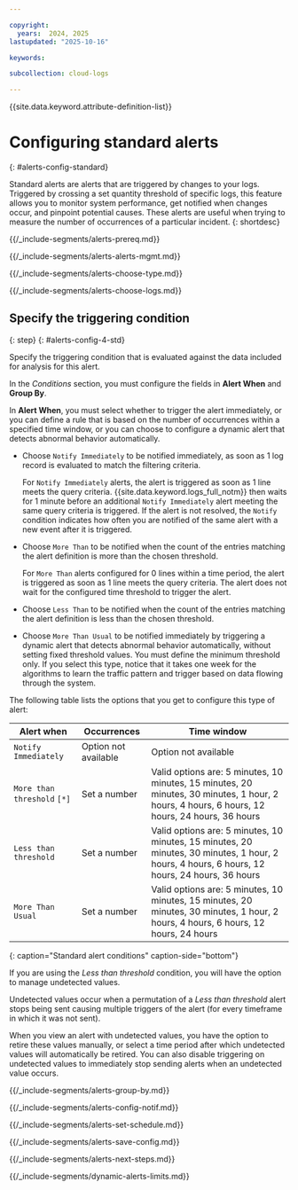 ```yaml
---

copyright:
  years:  2024, 2025
lastupdated: "2025-10-16"

keywords:

subcollection: cloud-logs

---
```


{{site.data.keyword.attribute-definition-list}}



# Configuring standard alerts
{: #alerts-config-standard}

Standard alerts are alerts that are triggered by changes to your logs. Triggered by crossing a set quantity threshold of specific logs, this feature allows you to monitor system performance, get notified when changes occur, and pinpoint potential causes. These alerts are useful when trying to measure the number of occurrences of a particular incident.
{: shortdesc}


{{/_include-segments/alerts-prereq.md}}


{{/_include-segments/alerts-alerts-mgmt.md}}


{{/_include-segments/alerts-choose-type.md}}


{{/_include-segments/alerts-choose-logs.md}}


## Specify the triggering condition
{: step}
{: #alerts-config-4-std}


Specify the triggering condition that is evaluated against the data included for analysis for this alert.

In the *Conditions* section, you must configure the fields in **Alert When** and **Group By**.

In **Alert When**, you must select whether to trigger the alert immediately, or you can define a rule that is based on the number of occurrences within a specified time window, or you can choose to configure a dynamic alert that detects abnormal behavior automatically.

- Choose `Notify Immediately` to be notified immediately, as soon as 1 log record is evaluated to match the filtering criteria.

   For `Notify Immediately` alerts, the alert is triggered as soon as 1 line meets the query criteria. {{site.data.keyword.logs_full_notm}} then waits for 1 minute before an additional `Notify Immediately` alert meeting the same query criteria is triggered. If the alert is not resolved, the `Notify` condition indicates how often you are notified of the same alert with a new event after it is triggered.

- Choose `More Than` to be notified when the count of the entries matching the alert definition is more than the chosen threshold.

   For `More Than` alerts configured for 0 lines within a time period, the alert is triggered as soon as 1 line meets the query criteria. The alert does not wait for the configured time threshold to trigger the alert.

- Choose `Less Than` to be notified when the count of the entries matching the alert definition is less than the chosen threshold.

- Choose `More Than Usual` to be notified immediately by triggering a dynamic alert that detects abnormal behavior automatically, without setting fixed threshold values. You must define the minimum threshold only. If you select this type, notice that it takes one week for the algorithms to learn the traffic pattern and trigger based on data flowing through the system.

The following table lists the options that you get to configure this type of alert:

| Alert when           | Occurrences | Time window |
|----------------------|-------------|-------------|
| `Notify Immediately` | Option not available | Option not available |
| `More than threshold`  `[*]`   | Set a number | Valid options are: 5 minutes, 10 minutes, 15 minutes, 20 minutes, 30 minutes, 1 hour, 2 hours, 4 hours, 6 hours, 12 hours, 24 hours, 36 hours |
| `Less than threshold`          | Set a number | Valid options are: 5 minutes, 10 minutes, 15 minutes, 20 minutes, 30 minutes, 1 hour, 2 hours, 4 hours, 6 hours, 12 hours, 24 hours, 36 hours |
| `More Than Usual`    | Set a number | Valid options are: 5 minutes, 10 minutes, 15 minutes, 20 minutes, 30 minutes, 1 hour, 2 hours, 4 hours, 6 hours, 12 hours, 24 hours |
{: caption="Standard alert conditions" caption-side="bottom"}

If you are using the *Less than threshold* condition, you will have the option to manage undetected values.

Undetected values occur when a permutation of a *Less than threshold* alert stops being sent causing multiple triggers of the alert (for every timeframe in which it was not sent).

When you view an alert with undetected values, you have the option to retire these values manually, or select a time period after which undetected values will automatically be retired. You can also disable triggering on undetected values to immediately stop sending alerts when an undetected value occurs.




{{/_include-segments/alerts-group-by.md}}


{{/_include-segments/alerts-config-notif.md}}


{{/_include-segments/alerts-set-schedule.md}}


{{/_include-segments/alerts-save-config.md}}


{{/_include-segments/alerts-next-steps.md}}


{{/_include-segments/dynamic-alerts-limits.md}}
